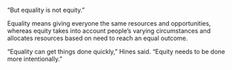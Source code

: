 “But equality is not equity.”

Equality means giving everyone the same resources and opportunities, whereas equity takes into account people’s varying circumstances and allocates resources based on need to reach an equal outcome.

“Equality can get things done quickly,” Hines said. “Equity needs to be done more intentionally.”